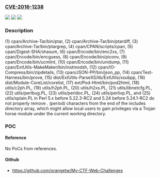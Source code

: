### [CVE-2016-1238](https://cve.mitre.org/cgi-bin/cvename.cgi?name=CVE-2016-1238)
![](https://img.shields.io/static/v1?label=Product&message=n%2Fa&color=blue)
![](https://img.shields.io/static/v1?label=Version&message=n%2Fa&color=blue)
![](https://img.shields.io/static/v1?label=Vulnerability&message=n%2Fa&color=brighgreen)

### Description

(1) cpan/Archive-Tar/bin/ptar, (2) cpan/Archive-Tar/bin/ptardiff, (3) cpan/Archive-Tar/bin/ptargrep, (4) cpan/CPAN/scripts/cpan, (5) cpan/Digest-SHA/shasum, (6) cpan/Encode/bin/enc2xs, (7) cpan/Encode/bin/encguess, (8) cpan/Encode/bin/piconv, (9) cpan/Encode/bin/ucmlint, (10) cpan/Encode/bin/unidump, (11) cpan/ExtUtils-MakeMaker/bin/instmodsh, (12) cpan/IO-Compress/bin/zipdetails, (13) cpan/JSON-PP/bin/json_pp, (14) cpan/Test-Harness/bin/prove, (15) dist/ExtUtils-ParseXS/lib/ExtUtils/xsubpp, (16) dist/Module-CoreList/corelist, (17) ext/Pod-Html/bin/pod2html, (18) utils/c2ph.PL, (19) utils/h2ph.PL, (20) utils/h2xs.PL, (21) utils/libnetcfg.PL, (22) utils/perlbug.PL, (23) utils/perldoc.PL, (24) utils/perlivp.PL, and (25) utils/splain.PL in Perl 5.x before 5.22.3-RC2 and 5.24 before 5.24.1-RC2 do not properly remove . (period) characters from the end of the includes directory array, which might allow local users to gain privileges via a Trojan horse module under the current working directory.

### POC

#### Reference
No PoCs from references.

#### Github
- https://github.com/orangetw/My-CTF-Web-Challenges

